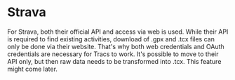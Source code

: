
# Strava

For Strava, both their official API and access via web is used. While their API is required to find existing activities,
download of .gpx and .tcx files can only be done via their website. That's why both web credentials and OAuth
credentials are necessary for Tracs to work. It's possible to move to their API only, but then raw data needs to
be transformed into .tcx. This feature might come later.
